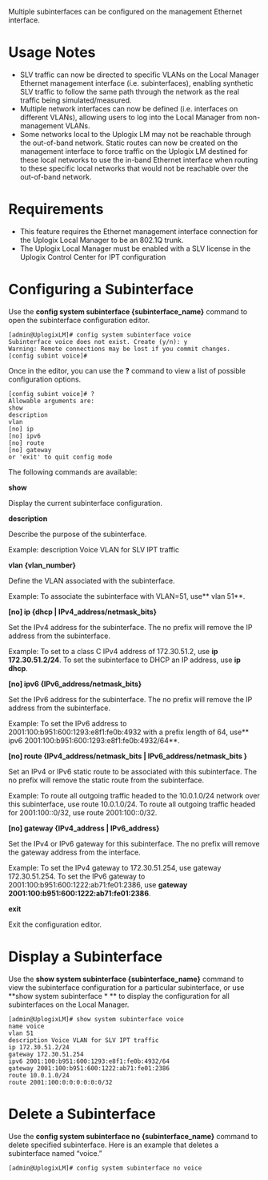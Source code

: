 <!-- 5.4 -->

Multiple subinterfaces can be configured on the management Ethernet interface.

# Usage Notes

* SLV traffic can now be directed to specific VLANs on the Local Manager Ethernet management interface (i.e. subinterfaces), enabling synthetic SLV traffic to follow the same path through the network as the real traffic being simulated/measured.
* Multiple network interfaces can now be defined (i.e. interfaces on different VLANs), allowing users to log into the Local Manager from non-management VLANs.
* Some networks local to the Uplogix LM may not be reachable through the out-of-band network. Static routes can now be created on the management interface to force traffic on the Uplogix LM destined for these local networks to use the in-band Ethernet interface when routing to these specific local networks that would not be reachable over the out-of-band network.

# Requirements

* This feature requires the Ethernet management interface connection for the Uplogix Local Manager to be an 802.1Q trunk. 
* The Uplogix Local Manager must be enabled with a SLV license in the Uplogix Control Center for IPT configuration

# Configuring a Subinterface

Use the **config system subinterface {subinterface_name}** command to open the subinterface configuration editor.

```
[admin@UplogixLM]# config system subinterface voice
Subinterface voice does not exist. Create (y/n): y
Warning: Remote connections may be lost if you commit changes.
[config subint voice]# 
```

Once in the editor, you can use the **?** command to view a list of possible configuration options.

```
[config subint voice]# ?
Allowable arguments are:
show
description
vlan
[no] ip
[no] ipv6
[no] route
[no] gateway
or 'exit' to quit config mode
```

The following commands are available:

**show**

Display the current subinterface configuration.

**description**

Describe the purpose of the subinterface.

Example: description Voice VLAN for SLV IPT traffic

**vlan {vlan_number}**

Define the VLAN associated with the subinterface.

Example: To associate the subinterface with VLAN=51, use** vlan 51**.

**[no] ip {dhcp | IPv4_address/netmask_bits}**

Set the IPv4 address for the subinterface. The no prefix will remove the IP address from the subinterface.

Example: To set to a class C IPv4 address of 172.30.51.2, use **ip 172.30.51.2/24**. To set the subinterface to DHCP an IP address, use **ip dhcp**.

**[no] ipv6 {IPv6_address/netmask_bits}**

Set the IPv6 address for the subinterface. The no prefix will remove the IP address from the subinterface.

Example: To set the IPv6 address to 2001&#58;100&#58;b951&#58;600&#58;1293&#58;e8f1&#58;fe0b:4932 with a prefix length of 64, use** ipv6 2001&#58;100&#58;b951&#58;600&#58;1293&#58;e8f1&#58;fe0b:4932/64**.

**[no] route {IPv4_address/netmask_bits | IPv6_address/netmask_bits }**

Set an IPv4 or IPv6 static route to be associated with this subinterface. The no prefix will remove the static route from the subinterface.

Example: To route all outgoing traffic headed to the 10.0.1.0/24 network over this subinterface, use route 10.0.1.0/24. To route all outgoing traffic headed for 2001&#58;100::0/32, use route 2001&#58;100::0/32.

**[no] gateway {IPv4_address | IPv6_address}**

Set the IPv4 or IPv6 gateway for this subinterface. The no prefix will remove the gateway address from the interface.

Example: To set the IPv4 gateway to 172.30.51.254, use gateway 172.30.51.254. To set the IPv6 gateway to 2001&#58;100&#58;b951&#58;600&#58;1222&#58;ab71&#58;fe01:2386, use **gateway** **2001&#58;100&#58;b951&#58;600&#58;1222&#58;ab71&#58;fe01:2386**.

**exit**

Exit the configuration editor.

# Display a Subinterface

Use the **show system subinterface {subinterface_name}** command to view the subinterface configuration for a particular subinterface, or use **show system subinterface \* ** to display the configuration for all subinterfaces on the Local Manager.

```
[admin@UplogixLM]# show system subinterface voice
name voice
vlan 51
description Voice VLAN for SLV IPT traffic
ip 172.30.51.2/24
gateway 172.30.51.254
ipv6 2001:100:b951:600:1293:e8f1:fe0b:4932/64
gateway 2001:100:b951:600:1222:ab71:fe01:2386
route 10.0.1.0/24
route 2001:100:0:0:0:0:0:0/32
```

# Delete a Subinterface

Use the **config system subinterface no {subinterface_name}** command to delete specified subinterface. Here is an example that deletes a subinterface named “voice.”

```
[admin@UplogixLM]# config system subinterface no voice
```